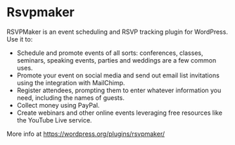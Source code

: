 # Rsvpmaker
RSVPMaker is an event scheduling and RSVP tracking plugin for WordPress. Use it to:

* Schedule and promote events of all sorts: conferences, classes, seminars, speaking events, parties and weddings are a few common uses.
* Promote your event on social media and send out email list invitations using the integration with MailChimp.
* Register attendees, prompting them to enter whatever information you need, including the names of guests.
* Collect money using PayPal.
* Create webinars and other online events leveraging free resources like the YouTube Live service.

More info at
https://wordpress.org/plugins/rsvpmaker/
